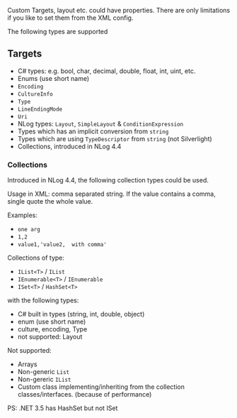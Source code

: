 Custom Targets, layout etc. could have properties. There are only limitations if you like to set them from the XML config.

The following types are supported

## Targets

- C# types: e.g. bool, char, decimal, double, float, int, uint, etc.
- Enums (use short name)
- `Encoding`
- `CultureInfo`
- `Type`
- `LineEndingMode` 
- `Uri`
- NLog types: `Layout`, `SimpleLayout` & `ConditionExpression`
- Types which has an implicit conversion from `string`
- Types which are using `TypeDescriptor` from `string` (not Silverlight)
- Collections, introduced in NLog 4.4

### Collections
Introduced in NLog 4.4, the following collection types could be used.

Usage in XML: comma separated string. If the value contains a comma, single quote the whole value.

Examples:
- `one arg`
- `1,2`
- `value1,'value2,  with comma'`

Collections of type: 
  -  `IList<T>` / `IList`
  - `IEnumerable<T>` / `IEnumerable` 
  - `ISet<T>` / `HashSet<T>`

with the following types: 
  - C# built in types (string, int, double, object)
  - enum (use short name)
  - culture, encoding, Type
  - not supported: Layout

Not supported:
- Arrays
- Non-generic `List` 
- Non-gereric `IList`
- Custom class implementing/inheriting from the collection classes/interfaces. (because of performance)


PS: .NET 3.5 has HashSet but not ISet